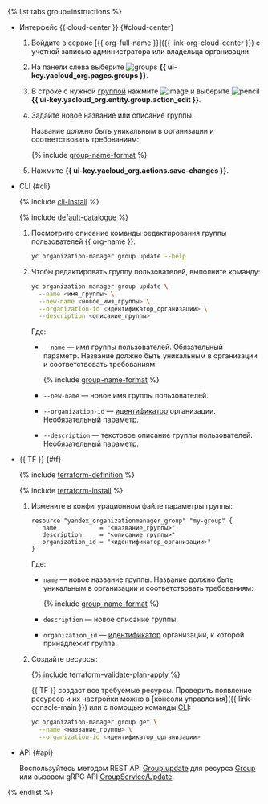 {% list tabs group=instructions %}

- Интерфейс {{ cloud-center }} {#cloud-center}

  1. Войдите в сервис [{{ org-full-name }}]({{ link-org-cloud-center }}) с учетной записью администратора или владельца организации.

  1. На панели слева выберите ![groups](../../_assets/console-icons/persons.svg) **{{ ui-key.yacloud_org.pages.groups }}**.
  
  1. В строке с нужной [группой](../../organization/concepts/groups.md) нажмите ![image](../../_assets/console-icons/ellipsis.svg) и выберите ![pencil](../../_assets/console-icons/pencil.svg) **{{ ui-key.yacloud_org.entity.group.action_edit }}**.

  1. Задайте новое название или описание группы.

      Название должно быть уникальным в организации и соответствовать требованиям:

      {% include [group-name-format](group-name-format.md) %}

  1. Нажмите **{{ ui-key.yacloud_org.actions.save-changes }}**.

- CLI {#cli}

  {% include [cli-install](../../_includes/cli-install.md) %}

  {% include [default-catalogue](../../_includes/default-catalogue.md) %}

  1. Посмотрите описание команды редактирования группы пользователей {{ org-name }}:

      ```bash
      yc organization-manager group update --help
      ```

  1. Чтобы редактировать группу пользователей, выполните команду:

      ```bash
      yc organization-manager group update \
        --name <имя_группы> \
        --new-name <новое_имя_группы> \
        --organization-id <идентификатор_организации> \
        --description <описание_группы>
      ```

      Где:

      * `--name` — имя группы пользователей. Обязательный параметр. Название должно быть уникальным в организации и соответствовать требованиям:

        {% include [group-name-format](group-name-format.md) %}

      * `--new-name` — новое имя группы пользователей.
      * `--organization-id` — [идентификатор](../../organization/operations/organization-get-id.md) организации. Необязательный параметр.
      * `--description` — текстовое описание группы пользователей. Необязательный параметр.

- {{ TF }} {#tf}

  {% include [terraform-definition](../../_tutorials/_tutorials_includes/terraform-definition.md) %}

  {% include [terraform-install](../../_includes/terraform-install.md) %}

  1. Измените в конфигурационном файле параметры группы:

     ```hcl
     resource "yandex_organizationmanager_group" "my-group" {
        name            = "<название_группы>"
        description     = "<описание_группы>"
        organization_id = "<идентификатор_организации>"
     }
     ```

     Где:

     * `name` — новое название группы. Название должно быть уникальным в организации и соответствовать требованиям:

        {% include [group-name-format](group-name-format.md) %}

     * `description` — новое описание группы.
     * `organization_id` — [идентификатор](../../organization/operations/organization-get-id.md) организации, к которой принадлежит группа.
  1. Создайте ресурсы:

     {% include [terraform-validate-plan-apply](../../_tutorials/_tutorials_includes/terraform-validate-plan-apply.md) %}

     {{ TF }} создаст все требуемые ресурсы. Проверить появление ресурсов и их настройки можно в [консоли управления]({{ link-console-main }}) или с помощью команды [CLI](../../cli/):

     ```bash
     yc organization-manager group get \
       --name <название_группы> \
       --organization-id <идентификатор_организации>
     ```

- API {#api}

    Воспользуйтесь методом REST API [Group.update](../../organization/api-ref/Group/update.md) для ресурса [Group](../../organization/api-ref/Group/index.md) или вызовом gRPC API [GroupService/Update](../../organization/api-ref/grpc/Group/update.md).

{% endlist %}